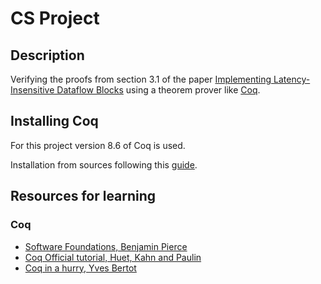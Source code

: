 CS Project
==========

Description
-----------

Verifying the proofs from section 3.1 of the paper [Implementing Latency-Insensitive Dataflow Blocks](http://www.cs.columbia.edu/~sedwards/papers/cao2015implementing.pdf) using a theorem prover like [Coq](https://coq.inria.fr/download).

Installing Coq
--------------

For this project version 8.6 of Coq is used.

Installation from sources following this [guide](https://coq.inria.fr/cocorico/Installation%20of%20Coq%20on%20Linux).

Resources for learning
----------------------

### Coq

- [Software Foundations, Benjamin Pierce](https://www.cis.upenn.edu/~bcpierce/sf/current/index.html)
- [Coq Official tutorial, Huet, Kahn and Paulin](https://coq.inria.fr/distrib/V8.6/files/Tutorial.pdf)
- [Coq in a hurry, Yves Bertot](https://cel.archives-ouvertes.fr/inria-00001173v5/document)

